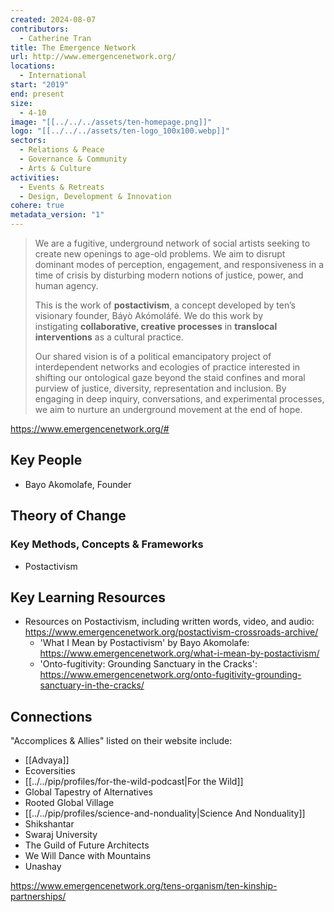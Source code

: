 ```yaml
---
created: 2024-08-07
contributors:
  - Catherine Tran
title: The Emergence Network
url: http://www.emergencenetwork.org/
locations:
  - International
start: "2019"
end: present
size:
  - 4-10
image: "[[../../../assets/ten-homepage.png]]"
logo: "[[../../../assets/ten-logo_100x100.webp]]"
sectors:
  - Relations & Peace
  - Governance & Community
  - Arts & Culture
activities:
  - Events & Retreats
  - Design, Development & Innovation
cohere: true
metadata_version: "1"
---
```

>We are a fugitive, underground network of social artists seeking to create new openings to age-old problems. We aim to disrupt dominant modes of perception, engagement, and responsiveness in a time of crisis by disturbing modern notions of justice, power, and human agency. 
>
>This is the work of **postactivism**, a concept developed by ten’s visionary founder, Báyò Akómoláfé. We do this work by instigating **collaborative, creative processes** in **translocal interventions** as a cultural practice. 
>
 >Our shared vision is of a political emancipatory project of interdependent networks and ecologies of practice interested in shifting our ontological gaze beyond the staid confines and moral purview of justice, diversity, representation and inclusion. By engaging in deep inquiry, conversations, and experimental processes, we aim to nurture an underground movement at the end of hope.
 
 https://www.emergencenetwork.org/#

## Key People

- Bayo Akomolafe, Founder

## Theory of Change

### Key Methods, Concepts & Frameworks

- Postactivism

## Key Learning Resources

- Resources on Postactivism, including written words, video, and audio: https://www.emergencenetwork.org/postactivism-crossroads-archive/
  - 'What I Mean by Postactivism' by Bayo Akomolafe: https://www.emergencenetwork.org/what-i-mean-by-postactivism/
  - 'Onto-fugitivity: Grounding Sanctuary in the Cracks': https://www.emergencenetwork.org/onto-fugitivity-grounding-sanctuary-in-the-cracks/

## Connections

"Accomplices & Allies" listed on their website include:

- [[Advaya]]
- Ecoversities
- [[../../pip/profiles/for-the-wild-podcast|For the Wild]]
- Global Tapestry of Alternatives
- Rooted Global Village
- [[../../pip/profiles/science-and-nonduality|Science And Nonduality]]
- Shikshantar
- Swaraj University
- The Guild of Future Architects
- We Will Dance with Mountains
- Unashay

 https://www.emergencenetwork.org/tens-organism/ten-kinship-partnerships/



